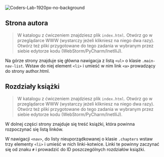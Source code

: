 ![Coders-Lab-1920px-no-background](https://user-images.githubusercontent.com/30623667/104709394-2cabee80-571f-11eb-9518-ea6a794e558e.png)


## Strona autora

> W katalogu z ćwiczeniem znajdziesz plik `index.html`. Otwórz go w przeglądarce WWW (wystarczy jeżeli klikniesz na niego dwa razy).  
> Otwórz też pliki przygotowane do tego zadania w wybranym przez siebie edytorze kodu (WebStorm/PyCharm/InetlliJ). 

Na górze strony znajduje się główna nawigacja z listą `<ul>` o klasie `.main-nav-list`.
Wstaw do niej element `<li>` i umieść w nim link `<a>` prowadzący do strony author.html.


## Rozdziały książki

> W katalogu z ćwiczeniem znajdziesz plik `index.html`. Otwórz go w przeglądarce WWW (wystarczy jeżeli klikniesz na niego dwa razy).  
> Otwórz też pliki przygotowane do tego zadania w wybranym przez siebie edytorze kodu (WebStorm/PyCharm/InetlliJ).

W dolnej części strony znajduje się treść książki, która powinna rozpoczynać się listą linków.

W nawigacji `<nav>`, do listy nieuporządkowanej o klasie `.chapters` wstaw trzy elementy `<li>` i umieść w nich linki-kotwice. Linki te powinny zaczynać się od znaku `#` i prowadzić do ID poszczególnych rozdziałów książki.
